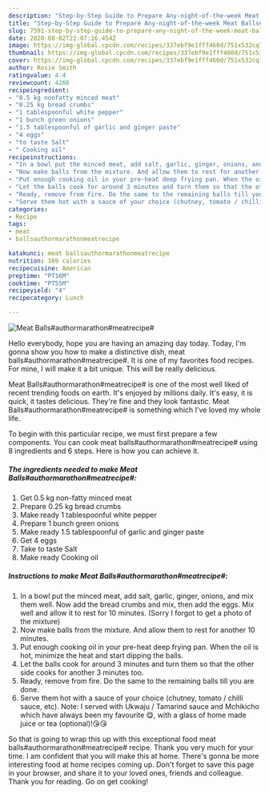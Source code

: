 ```yaml
---
description: "Step-by-Step Guide to Prepare Any-night-of-the-week Meat Balls#authormarathon#meatrecipe#"
title: "Step-by-Step Guide to Prepare Any-night-of-the-week Meat Balls#authormarathon#meatrecipe#"
slug: 7591-step-by-step-guide-to-prepare-any-night-of-the-week-meat-ballsauthormarathonmeatrecipe
date: 2020-08-02T22:07:16.454Z
image: https://img-global.cpcdn.com/recipes/337ebf9e1fff460d/751x532cq70/meat-ballsauthormarathonmeatrecipe-recipe-main-photo.jpg
thumbnail: https://img-global.cpcdn.com/recipes/337ebf9e1fff460d/751x532cq70/meat-ballsauthormarathonmeatrecipe-recipe-main-photo.jpg
cover: https://img-global.cpcdn.com/recipes/337ebf9e1fff460d/751x532cq70/meat-ballsauthormarathonmeatrecipe-recipe-main-photo.jpg
author: Rosie Smith
ratingvalue: 4.4
reviewcount: 4266
recipeingredient:
- "0.5 kg nonfatty minced meat"
- "0.25 kg bread crumbs"
- "1 tablespoonful white pepper"
- "1 bunch green onions"
- "1.5 tablespoonful of garlic and ginger paste"
- "4 eggs"
- "to taste Salt"
- " Cooking oil"
recipeinstructions:
- "In a bowl put the minced meat, add salt, garlic, ginger, onions, and mix them well. Now add the bread crumbs and mix, then add the eggs. Mix well and allow it to rest for 10 minutes. (Sorry I forgot to get a photo of the mixture)"
- "Now make balls from the mixture. And allow them to rest for another 10 minutes."
- "Put enough cooking oil in your pre-heat deep frying pan. When the oil is hot, minimize the heat and start dipping the balls."
- "Let the balls cook for around 3 minutes and turn them so that the other side cooks for another 3 minutes too."
- "Ready, remove from fire. Do the same to the remaining balls till you are done."
- "Serve them hot with a sauce of your choice (chutney, tomato / chilli sauce, etc). Note: I served with Ukwaju / Tamarind sauce and Mchikicho which have always been my favourite 😋, with a glass of home made juice or tea (optional)!😘😘"
categories:
- Recipe
tags:
- meat
- ballsauthormarathonmeatrecipe

katakunci: meat ballsauthormarathonmeatrecipe 
nutrition: 169 calories
recipecuisine: American
preptime: "PT16M"
cooktime: "PT55M"
recipeyield: "4"
recipecategory: Lunch

---
```



![Meat Balls#authormarathon#meatrecipe#](https://img-global.cpcdn.com/recipes/337ebf9e1fff460d/751x532cq70/meat-ballsauthormarathonmeatrecipe-recipe-main-photo.jpg)

Hello everybody, hope you are having an amazing day today. Today, I'm gonna show you how to make a distinctive dish, meat balls#authormarathon#meatrecipe#. It is one of my favorites food recipes. For mine, I will make it a bit unique. This will be really delicious.

Meat Balls#authormarathon#meatrecipe# is one of the most well liked of recent trending foods on earth. It's enjoyed by millions daily. It's easy, it is quick, it tastes delicious. They're fine and they look fantastic. Meat Balls#authormarathon#meatrecipe# is something which I've loved my whole life.




To begin with this particular recipe, we must first prepare a few components. You can cook meat balls#authormarathon#meatrecipe# using 8 ingredients and 6 steps. Here is how you can achieve it.

<!--inarticleads1-->

##### The ingredients needed to make Meat Balls#authormarathon#meatrecipe#:

1. Get 0.5 kg non-fatty minced meat
1. Prepare 0.25 kg bread crumbs
1. Make ready 1 tablespoonful white pepper
1. Prepare 1 bunch green onions
1. Make ready 1.5 tablespoonful of garlic and ginger paste
1. Get 4 eggs
1. Take to taste Salt
1. Make ready  Cooking oil




<!--inarticleads2-->

##### Instructions to make Meat Balls#authormarathon#meatrecipe#:

1. In a bowl put the minced meat, add salt, garlic, ginger, onions, and mix them well. Now add the bread crumbs and mix, then add the eggs. Mix well and allow it to rest for 10 minutes. (Sorry I forgot to get a photo of the mixture)
1. Now make balls from the mixture. And allow them to rest for another 10 minutes.
1. Put enough cooking oil in your pre-heat deep frying pan. When the oil is hot, minimize the heat and start dipping the balls.
1. Let the balls cook for around 3 minutes and turn them so that the other side cooks for another 3 minutes too.
1. Ready, remove from fire. Do the same to the remaining balls till you are done.
1. Serve them hot with a sauce of your choice (chutney, tomato / chilli sauce, etc). Note: I served with Ukwaju / Tamarind sauce and Mchikicho which have always been my favourite 😋, with a glass of home made juice or tea (optional)!😘😘




So that is going to wrap this up with this exceptional food meat balls#authormarathon#meatrecipe# recipe. Thank you very much for your time. I am confident that you will make this at home. There's gonna be more interesting food at home recipes coming up. Don't forget to save this page in your browser, and share it to your loved ones, friends and colleague. Thank you for reading. Go on get cooking!
